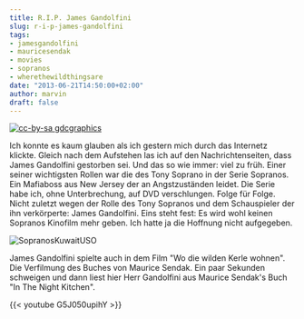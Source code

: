 ```yaml
---
title: R.I.P. James Gandolfini
slug: r-i-p-james-gandolfini
tags:
- jamesgandolfini
- mauricesendak
- movies
- sopranos
- wherethewildthingsare
date: "2013-06-21T14:50:00+02:00"
author: marvin
draft: false
---
```

[![cc-by-sa gdcgraphics](/images/JamesGandolfiniSept11TIFF.jpg)](https://en.wikipedia.org/wiki/File:JamesGandolfiniSept11TIFF.jpg)

Ich konnte es kaum glauben als ich gestern mich durch das Internetz
klickte. Gleich nach dem Aufstehen las ich auf den Nachrichtenseiten,
dass James Gandolfini gestorben sei. Und das so wie immer: viel zu früh.
Einer seiner wichtigsten Rollen war die des Tony Soprano in der Serie
Sopranos. Ein Mafiaboss aus New Jersey der an Angstzuständen leidet. Die
Serie habe ich, ohne Unterbrechung, auf DVD verschlungen. Folge für
Folge. Nicht zuletzt wegen der Rolle des Tony Sopranos und dem
Schauspieler der ihn verkörperte: James Gandolfini. Eins steht fest: Es
wird wohl keinen Sopranos Kinofilm mehr geben. Ich hatte ja die Hoffnung
nicht aufgegeben.

![SopranosKuwaitUSO](/images/SopranosKuwaitUSO.jpg)

James Gandolfini spielte auch in dem Film "Wo die wilden Kerle wohnen".
Die Verfilmung des Buches von Maurice Sendak. Ein paar Sekunden
schweigen und dann liest hier Herr Gandolfini aus Maurice Sendak's Buch
"In The Night Kitchen".

{{< youtube G5J050upihY >}}